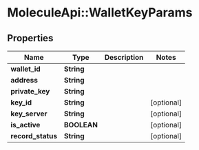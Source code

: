 # MoleculeApi::WalletKeyParams

## Properties
Name | Type | Description | Notes
------------ | ------------- | ------------- | -------------
**wallet_id** | **String** |  | 
**address** | **String** |  | 
**private_key** | **String** |  | 
**key_id** | **String** |  | [optional] 
**key_server** | **String** |  | [optional] 
**is_active** | **BOOLEAN** |  | [optional] 
**record_status** | **String** |  | [optional] 


